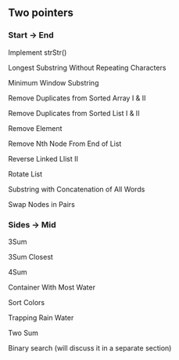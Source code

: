 <h2>Two pointers</h2>
<h3>Start -> End</h3>
Implement strStr()

Longest Substring Without Repeating Characters

Minimum Window Substring

Remove Duplicates from Sorted Array I & II

Remove Duplicates from Sorted List I & II

Remove Element

Remove Nth Node From End of List

Reverse Linked Llist II

Rotate List

Substring with Concatenation of All Words

Swap Nodes in Pairs

<h3>Sides -> Mid</h3>
3Sum

3Sum Closest

4Sum

Container With Most Water

Sort Colors

Trapping Rain Water

Two Sum

Binary search (will discuss it in a separate section)
